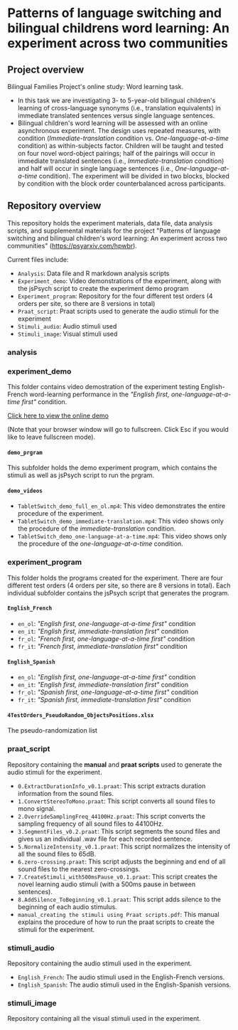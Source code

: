 # Patterns of language switching and bilingual childrens word learning: An experiment across two communities
## Project overview
Bilingual Families Project's online study: Word learning task. 
*  In this task we are investigating 3- to 5-year-old bilingual children's learning of cross-language synonyms (i.e., translation equivalents) in immediate translated sentences versus single language sentences.
*  Bilingual children's word learning will be assessed with an online asynchronous experiment. The design uses repeated measures, with condition (*Immediate-translation* condition vs. *One-language-at-a-time* condition) as within-subjects factor. Children will be taught and tested on four novel word-object pairings; half of the pairings will occur in immediate translated sentences (i.e., *Immediate-translation* condition) and half will occur in single language sentences (i.e., *One-language-at-a-time* condition). The experiment will be divided in two blocks, blocked by condition with the block order counterbalanced across participants.

## Repository overview
This repository holds the experiment materials, data file, data analysis scripts, and supplemental materials for the project "Patterns of language switching and bilingual children's word learning: An experiment across two communities" (https://psyarxiv.com/hpwbr).

Current files include:

* `Analysis`: Data file and R markdown analysis scripts 
* `Experiment_demo`: Video demonstrations of the experiment, along with the jsPsych script to create the experiment demo program
* `Experiment_program`: Repository for the four different test orders (4 orders per site, so there are 8 versions in total)
* `Praat_script`: Praat scripts used to generate the audio stimuli for the experiment
* `Stimuli_audio`: Audio stimuli used
* `Stimuli_image`: Visual stimuli used

### analysis

### experiment_demo
This folder contains video demostration of the experiment testing English-French word-learning performance in the _"English first, one-language-at-a-time first"_ condition.

[Click here to view the online demo](https://rachelkytsui.github.io/demo_Bilingual-Families-Project_TabletSwitch/) 

(Note that your browser window will go to fullscreen. Click Esc if you would like to leave fullscreen mode).

#### `demo_prgram`
This subfolder holds the demo experiment program, which contains the stimuli as well as jsPsych script to run the prgram.

#### `demo_videos`

* `TabletSwitch_demo_full_en_ol.mp4`: This video demonstrates the entire procedure of the experiment.
* `TabletSwitch_demo_immediate-translation.mp4`: This video shows only the procedure of the *immediate-translation* condition.
* `TabletSwitch_demo_one-language-at-a-time.mp4`: This video shows only the procedure of the *one-language-at-a-time* condition.


### experiment_program
This folder holds the programs created for the experiment. There are four different test orders (4 orders per site, so there are 8 versions in total). Each individual subfolder contains the jsPsych script that generates the program.

#### `English_French`

* `en_ol`: _"English first, one-language-at-a-time first"_ condition
* `en_it`: _"English first, immediate-translation first"_ condition
* `fr_ol`: _"French first, one-language-at-a-time first"_ condition
* `fr_it`: _"French first, immediate-translation first"_ condition
  
#### `English_Spanish`

* `en_ol`: _"English first, one-language-at-a-time first"_ condition
* `en_it`: _"English first, immediate-translation first"_ condition
* `fr_ol`: _"Spanish first, one-language-at-a-time first"_ condition
* `fr_it`: _"Spanish first, immediate-translation first"_ condition

#### `4TestOrders_PseudoRandom_ObjectsPositions.xlsx`
The pseudo-randomization list


### praat_script
Repository containing the **manual** and **praat scripts** used to generate the audio stimuli for the experiment.
* `0.ExtractDurationInfo_v0.1.praat`: This script extracts duration information from the sound files.
* `1.ConvertStereoToMono.praat`: This script converts all sound files to mono signal.
* `2.OverrideSamplingFreq_44100Hz.praat`: This script converts the sampling frequency of all sound files to 44100Hz.
* `3.SegmentFiles_v0.2.praat`: This script segments the sound files
and gives us an individual .wav file for each recorded sentence.
* `5.NormalizeIntensity_v0.1.praat`: This script normalizes the intensity of all the sound files to 65dB.
* `6.zero-crossing.praat`: This script adjusts the beginning and end of all sound files to the nearest zero-crossings.
* `7.CreateStimuli_with500msPause_v0.1.praat`: This script creates the novel learning audio stimuli (with a 500ms pause in
between sentences).
* `8.AddSilence_ToBeginning_v0.1.praat`: This script adds silence to the beginning of each audio stimulus.
* `manual_creating the stimuli using Praat scripts.pdf`: This manual explains the procedure of how to run the praat scripts to create the stimuli for the experiment.


### stimuli_audio
Repository containing the audio stimuli used in the experiment.
* `English_French`: The audio stimuli used in the English-French versions.
* `English_Spanish`: The audio stimuli used in the English-Spanish versions. 

### stimuli_image
Repository containing all the visual stimuli used in the experiment.
